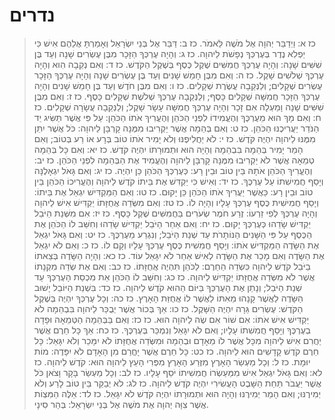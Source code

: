 # נדרים

> כז א: וַיְדַבֵּר יְהוָה אֶל מֹשֶׁה לֵּאמֹר.
> כז ב: דַּבֵּר אֶל בְּנֵי יִשְׂרָאֵל וְאָמַרְתָּ אֲלֵהֶם אִישׁ כִּי יַפְלִא נֶדֶר בְּעֶרְכְּךָ נְפָשֹׁת לַיהוָה.
> כז ג: וְהָיָה עֶרְכְּךָ הַזָּכָר מִבֶּן עֶשְׂרִים שָׁנָה וְעַד בֶּן שִׁשִּׁים שָׁנָה:  וְהָיָה עֶרְכְּךָ חֲמִשִּׁים שֶׁקֶל כֶּסֶף בְּשֶׁקֶל הַקֹּדֶשׁ.
> כז ד: וְאִם נְקֵבָה הִוא וְהָיָה עֶרְכְּךָ שְׁלֹשִׁים שָׁקֶל.
> כז ה: וְאִם מִבֶּן חָמֵשׁ שָׁנִים וְעַד בֶּן עֶשְׂרִים שָׁנָה וְהָיָה עֶרְכְּךָ הַזָּכָר עֶשְׂרִים שְׁקָלִים; וְלַנְּקֵבָה עֲשֶׂרֶת שְׁקָלִים.
> כז ו: וְאִם מִבֶּן חֹדֶשׁ וְעַד בֶּן חָמֵשׁ שָׁנִים וְהָיָה עֶרְכְּךָ הַזָּכָר חֲמִשָּׁה שְׁקָלִים כָּסֶף; וְלַנְּקֵבָה עֶרְכְּךָ שְׁלֹשֶׁת שְׁקָלִים כָּסֶף.
> כז ז: וְאִם מִבֶּן שִׁשִּׁים שָׁנָה וָמַעְלָה אִם זָכָר וְהָיָה עֶרְכְּךָ חֲמִשָּׁה עָשָׂר שָׁקֶל; וְלַנְּקֵבָה עֲשָׂרָה שְׁקָלִים.
> כז ח: וְאִם מָךְ הוּא מֵעֶרְכֶּךָ וְהֶעֱמִידוֹ לִפְנֵי הַכֹּהֵן וְהֶעֱרִיךְ אֹתוֹ הַכֹּהֵן:  עַל פִּי אֲשֶׁר תַּשִּׂיג יַד הַנֹּדֵר יַעֲרִיכֶנּוּ הַכֹּהֵן.
> כז ט: וְאִם בְּהֵמָה אֲשֶׁר יַקְרִיבוּ מִמֶּנָּה קָרְבָּן לַיהוָה:  כֹּל אֲשֶׁר יִתֵּן מִמֶּנּוּ לַיהוָה יִהְיֶה קֹּדֶשׁ.
> כז י: לֹא יַחֲלִיפֶנּוּ וְלֹא יָמִיר אֹתוֹ טוֹב בְּרָע אוֹ רַע בְּטוֹב; וְאִם הָמֵר יָמִיר בְּהֵמָה בִּבְהֵמָה וְהָיָה הוּא וּתְמוּרָתוֹ יִהְיֶה קֹּדֶשׁ.
> כז יא: וְאִם כָּל בְּהֵמָה טְמֵאָה אֲשֶׁר לֹא יַקְרִיבוּ מִמֶּנָּה קָרְבָּן לַיהוָה וְהֶעֱמִיד אֶת הַבְּהֵמָה לִפְנֵי הַכֹּהֵן.
> כז יב: וְהֶעֱרִיךְ הַכֹּהֵן אֹתָהּ בֵּין טוֹב וּבֵין רָע:  כְּעֶרְכְּךָ הַכֹּהֵן כֵּן יִהְיֶה.
> כז יג: וְאִם גָּאֹל יִגְאָלֶנָּה וְיָסַף חֲמִישִׁתוֹ עַל עֶרְכֶּךָ.
> כז יד: וְאִישׁ כִּי יַקְדִּשׁ אֶת בֵּיתוֹ קֹדֶשׁ לַיהוָה וְהֶעֱרִיכוֹ הַכֹּהֵן בֵּין טוֹב וּבֵין רָע:  כַּאֲשֶׁר יַעֲרִיךְ אֹתוֹ הַכֹּהֵן כֵּן יָקוּם.
> כז טו: וְאִם הַמַּקְדִּישׁ יִגְאַל אֶת בֵּיתוֹ:  וְיָסַף חֲמִישִׁית כֶּסֶף עֶרְכְּךָ עָלָיו וְהָיָה לוֹ.
> כז טז: וְאִם מִשְּׂדֵה אֲחֻזָּתוֹ יַקְדִּישׁ אִישׁ לַיהוָה וְהָיָה עֶרְכְּךָ לְפִי זַרְעוֹ:  זֶרַע חֹמֶר שְׂעֹרִים בַּחֲמִשִּׁים שֶׁקֶל כָּסֶף.
> כז יז: אִם מִשְּׁנַת הַיֹּבֵל יַקְדִּישׁ שָׂדֵהוּ כְּעֶרְכְּךָ יָקוּם.
> כז יח: וְאִם אַחַר הַיֹּבֵל יַקְדִּישׁ שָׂדֵהוּ וְחִשַּׁב לוֹ הַכֹּהֵן אֶת הַכֶּסֶף עַל פִּי הַשָּׁנִים הַנּוֹתָרֹת עַד שְׁנַת הַיֹּבֵל; וְנִגְרַע מֵעֶרְכֶּךָ.
> כז יט: וְאִם גָּאֹל יִגְאַל אֶת הַשָּׂדֶה הַמַּקְדִּישׁ אֹתוֹ:  וְיָסַף חֲמִשִׁית כֶּסֶף עֶרְכְּךָ עָלָיו וְקָם לוֹ.
> כז כ: וְאִם לֹא יִגְאַל אֶת הַשָּׂדֶה וְאִם מָכַר אֶת הַשָּׂדֶה לְאִישׁ אַחֵר לֹא יִגָּאֵל עוֹד.
> כז כא: וְהָיָה הַשָּׂדֶה בְּצֵאתוֹ בַיֹּבֵל קֹדֶשׁ לַיהוָה כִּשְׂדֵה הַחֵרֶם:  לַכֹּהֵן תִּהְיֶה אֲחֻזָּתוֹ.
> כז כב: וְאִם אֶת שְׂדֵה מִקְנָתוֹ אֲשֶׁר לֹא מִשְּׂדֵה אֲחֻזָּתוֹ יַקְדִּישׁ לַיהוָה.
> כז כג: וְחִשַּׁב לוֹ הַכֹּהֵן אֵת מִכְסַת הָעֶרְכְּךָ עַד שְׁנַת הַיֹּבֵל; וְנָתַן אֶת הָעֶרְכְּךָ בַּיּוֹם הַהוּא קֹדֶשׁ לַיהוָה.
> כז כד: בִּשְׁנַת הַיּוֹבֵל יָשׁוּב הַשָּׂדֶה לַאֲשֶׁר קָנָהוּ מֵאִתּוֹ לַאֲשֶׁר לוֹ אֲחֻזַּת הָאָרֶץ.
> כז כה: וְכָל עֶרְכְּךָ יִהְיֶה בְּשֶׁקֶל הַקֹּדֶשׁ:  עֶשְׂרִים גֵּרָה יִהְיֶה הַשָּׁקֶל.
> כז כו: אַךְ בְּכוֹר אֲשֶׁר יְבֻכַּר לַיהוָה בִּבְהֵמָה לֹא יַקְדִּישׁ אִישׁ אֹתוֹ:  אִם שׁוֹר אִם שֶׂה לַיהוָה הוּא.
> כז כז: וְאִם בַּבְּהֵמָה הַטְּמֵאָה וּפָדָה בְעֶרְכֶּךָ וְיָסַף חֲמִשִׁתוֹ עָלָיו; וְאִם לֹא יִגָּאֵל וְנִמְכַּר בְּעֶרְכֶּךָ.
> כז כח: אַךְ כָּל חֵרֶם אֲשֶׁר יַחֲרִם אִישׁ לַיהוָה מִכָּל אֲשֶׁר לוֹ מֵאָדָם וּבְהֵמָה וּמִשְּׂדֵה אֲחֻזָּתוֹ לֹא יִמָּכֵר וְלֹא יִגָּאֵל:  כָּל חֵרֶם קֹדֶשׁ קָדָשִׁים הוּא לַיהוָה.
> כז כט: כָּל חֵרֶם אֲשֶׁר יָחֳרַם מִן הָאָדָם לֹא יִפָּדֶה:  מוֹת יוּמָת.
> כז ל: וְכָל מַעְשַׂר הָאָרֶץ מִזֶּרַע הָאָרֶץ מִפְּרִי הָעֵץ לַיהוָה הוּא:  קֹדֶשׁ לַיהוָה.
> כז לא: וְאִם גָּאֹל יִגְאַל אִישׁ מִמַּעַשְׂרוֹ חֲמִשִׁיתוֹ יֹסֵף עָלָיו.
> כז לב: וְכָל מַעְשַׂר בָּקָר וָצֹאן כֹּל אֲשֶׁר יַעֲבֹר תַּחַת הַשָּׁבֶט הָעֲשִׂירִי יִהְיֶה קֹּדֶשׁ לַיהוָה.
> כז לג: לֹא יְבַקֵּר בֵּין טוֹב לָרַע וְלֹא יְמִירֶנּוּ; וְאִם הָמֵר יְמִירֶנּוּ וְהָיָה הוּא וּתְמוּרָתוֹ יִהְיֶה קֹּדֶשׁ לֹא יִגָּאֵל.
> כז לד: אֵלֶּה הַמִּצְוֹת אֲשֶׁר צִוָּה יְהוָה אֶת מֹשֶׁה אֶל בְּנֵי יִשְׂרָאֵל:  בְּהַר סִינָי.


